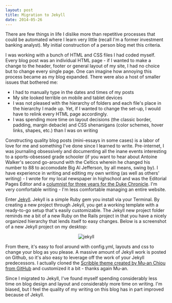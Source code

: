 ```yaml
---
layout: post
title: Migration to Jekyll
date: 2014-05-26 
---
```


There are few things in life I dislike more than repetitive processes that could be automated where I learn very little (recall I'm a former investment banking analyst). My initial construction of a person blog met this criteria. 

I was working with a bunch of HTML and CSS files I had coded myself. Every blog post was an individual HTML page - if I wanted to make a change to the header, footer or general layout of my site, I had no choice but to change every single page. One can imagine how annoying this process became as my blog expanded. There were also a host of smaller issues that bothered me: 

* I had to manually type in the dates and times of my posts
* My site looked terrible on mobile and tablet devices
* I was not pleased with the hierarchy of folders and each file's place in the hierarchy I made up. Yet, if I wanted to change the set-up, I would have to relink every HTML page accordingly.
* I was spending more time on layout decisions (the classic border, padding, margin debacle) and CSS shenanigans (color schemes, hover links, shapes, etc.) than I was on writing

Constructing quality blog posts (mini-essays in some cases) is a labor of love for me and something I've done since I learned to write. Pre-internet, I was journaling obsessively and documenting all the inane events interesting to a sports-obsessed grade schooler (if you want to hear about Antoine Walker's second go-around with the Celtics wherein he changed his number to 88 to accomodate Big Al Jefferson, by all means, swing by). I have experience in writing and editing my own writing (as well as others' writing) - I wrote for my local newspaper in highschool and was the Editorial Pages Editor and a [columnist for three years for the Duke Chronicle](https://www.dukechronicle.com/staff/ben-brostoff/articles). I'm very comfortable writing - I'm less comfortable managing an entire website.

Enter [Jekyll](http://jekyllrb.com/). Jekyll is a simple Ruby gem you install via your Terminal. By creating a new project through Jekyll, you get a working template with a ready-to-go setup that's easily customizable. The Jekyll new project folder reminds me a bit of a new Ruby on the Rails project in that you have a nicely organized hierarchy that lends itself to easy changes. Below is a screenshot of a new Jekyll project on my desktop: 

<center><img src = "https://lh3.googleusercontent.com/-JP5YbBMsNQg/U4NVliccwQI/AAAAAAAAALs/nEwpt9NXTaE/w215-h152-no/jekconfig.png" alt= "jekyll"></center>

From there, it's easy to fool around with config.yml, layouts and css to change your blog as you please. A massive amount of Jekyll work is posted on Github, so it's also easy to leverage off the work of your Jekyll predecessors. I actually cloned the [Scribble theme created by Mu-an Chiou from GitHub](https://github.com/muan/scribble) and customized it a bit - thanks again Mu-an. 

Since I migrated to Jekyll, I've found myself spending considerably less time on blog design and layout and considerably more time on writing. I'm biased, but I feel the quality of my writing on this blog has in part improved because of Jekyll.




